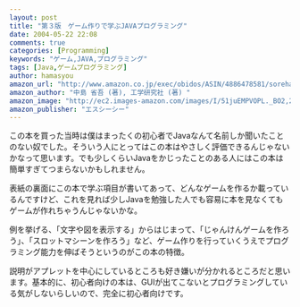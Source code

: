 ```yaml
---
layout: post
title: "第３版　ゲーム作りで学ぶJAVAプログラミング"
date: 2004-05-22 22:08
comments: true
categories: [Programming]
keywords: "ゲーム,JAVA,プログラミング"
tags: [Java,ゲームプログラミング]
author: hamasyou
amazon_url: "http://www.amazon.co.jp/exec/obidos/ASIN/4886478581/sorehabooks-22"
amazon_author: "中島 省吾 (著), 工学研究社 (著) "
amazon_image: "http://ec2.images-amazon.com/images/I/51juEMPVOPL._BO2,204,203,200_PIsitb-sticker-arrow-click,-76_AA300_SH20_OU09_.jpg"
amazon_publisher: "エスシーシー"
---
```


この本を買った当時は僕はまったくの初心者でJavaなんて名前しか聞いたことのない奴でした。そういう人にとってはこの本はやさしく評価できるんじゃないかなって思います。でも少しくらいJavaをかじったことのある人にはこの本は簡単すぎてつまらないかもしれません。


<!-- more -->

表紙の裏面にこの本で学ぶ項目が書いてあって、どんなゲームを作るか載っているんですけど、これを見れば少しJavaを勉強した人でも容易に本を見なくてもゲームが作れちゃうんじゃないかな。

例を挙げる、「文字や図を表示する」からはじまって、「じゃんけんゲームを作ろう」、「スロットマシーンを作ろう」など、ゲーム作りを行っていくうえでプログラミング能力を伸ばそうというのがこの本の特徴。

説明がアプレットを中心にしているところも好き嫌いが分かれるところだと思います。基本的に、初心者向けの本は、GUIが出てこないとプログラミングしている気がしないらしいので、完全に初心者向けです。




